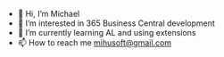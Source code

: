 - 👋 Hi, I’m Michael
- 👀 I’m interested in 365 Business Central development
- 🌱 I’m currently learning AL and using extensions
- 📫 How to reach me mihusoft@gmail.com


